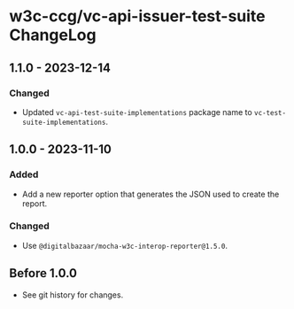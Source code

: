 # w3c-ccg/vc-api-issuer-test-suite ChangeLog

## 1.1.0 - 2023-12-14

### Changed
- Updated `vc-api-test-suite-implementations` package name to
  `vc-test-suite-implementations`.
  
## 1.0.0 - 2023-11-10

### Added
- Add a new reporter option that generates the JSON used to create the report.

### Changed
- Use `@digitalbazaar/mocha-w3c-interop-reporter@1.5.0`.

## Before 1.0.0

- See git history for changes.
